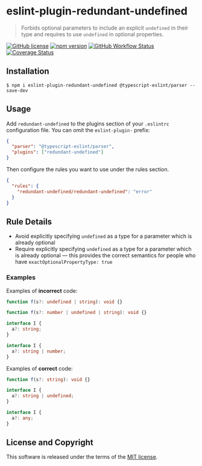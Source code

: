 # eslint-plugin-redundant-undefined

> Forbids optional parameters to include an explicit `undefined` in their type and requires to use `undefined` in optional properties.

[![GitHub license](https://img.shields.io/badge/license-MIT-blue.svg?style=flat-square)](https://github.com/a-tarasyuk/eslint-plugin-redundant-undefined/blob/master/LICENSE) [![npm version](https://img.shields.io/npm/v/eslint-plugin-redundant-undefined.svg?style=flat-square)](https://www.npmjs.com/package/eslint-plugin-redundant-undefined) [![GitHub Workflow Status](https://img.shields.io/github/workflow/status/a-tarasyuk/eslint-plugin-redundant-undefined/main?style=flat-square)](https://github.com/a-tarasyuk/eslint-plugin-redundant-undefined/actions) [![Coverage Status](https://img.shields.io/coveralls/github/a-tarasyuk/eslint-plugin-redundant-undefined?style=flat-square)](https://coveralls.io/github/a-tarasyuk/eslint-plugin-redundant-undefined?branch=main)

## Installation

```
$ npm i eslint-plugin-redundant-undefined @typescript-eslint/parser --save-dev
```

## Usage

Add `redundant-undefined` to the plugins section of your `.eslintrc` configuration file. You can omit the `eslint-plugin-` prefix:

```json
{
  "parser": "@typescript-eslint/parser",
  "plugins": ["redundant-undefined"]
}
```

Then configure the rules you want to use under the rules section.

```json
{
  "rules": {
    "redundant-undefined/redundant-undefined": "error"
  }
}
```

## Rule Details

- Avoid explicitly specifying `undefined` as a type for a parameter which is already optional
- Require explicitly specifying `undefined` as a type for a parameter which is already optional &mdash; this provides the correct semantics for people who have `exactOptionalPropertyType: true`

### Examples

Examples of **incorrect** code:

```ts
function f(s?: undefined | string): void {}

function f(s?: number | undefined | string): void {}

interface I {
  a?: string;
}

interface I {
  a?: string | number;
}
```

Examples of **correct** code:

```ts
function f(s?: string): void {}

interface I {
  a?: string | undefined;
}

interface I {
  a?: any;
}
```

## License and Copyright

This software is released under the terms of the [MIT license](https://github.com/a-tarasyuk/redundant-undefined/blob/master/LICENSE.md).
